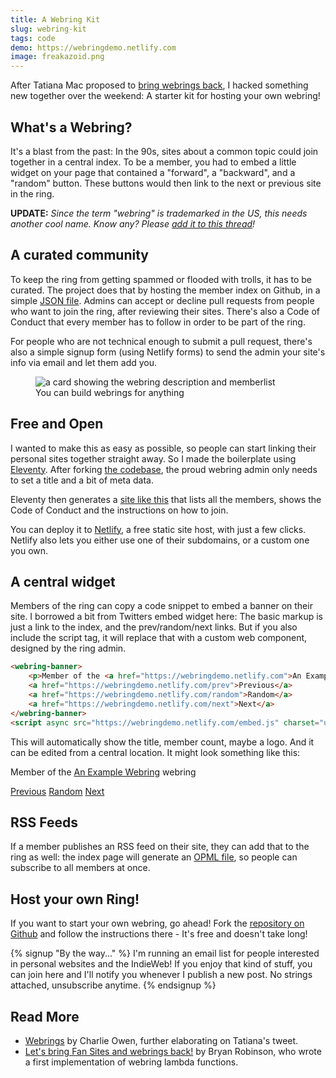 ```yaml
---
title: A Webring Kit
slug: webring-kit
tags: code
demo: https://webringdemo.netlify.com
image: freakazoid.png
---
```


<p class="lead">After Tatiana Mac proposed to <a href="https://twitter.com/TatianaTMac/status/1114388079630929926">bring webrings back</a>, I hacked something new together over the weekend: A starter kit for hosting your own webring!</p>

## What's a Webring?

It's a blast from the past: In the 90s, sites about a common topic could join together in a central index. To be a member, you had to embed a little widget on your page that contained a "forward", a "backward", and a "random" button. These buttons would then link to the next or previous site in the ring.

__UPDATE:__ *Since the term "webring" is trademarked in the US, this needs another cool name. Know any? Please [add it to this thread](https://github.com/maxboeck/webring/issues/1)!*

## A curated community

To keep the ring from getting spammed or flooded with trolls, it has to be curated. The project does that by hosting the member index on Github, in a simple [JSON file](https://github.com/maxboeck/webring/blob/master/src/data/members.json). Admins can accept or decline pull requests from people who want to join the ring, after reviewing their sites. There's also a Code of Conduct that every member has to follow in order to be part of the ring. 

For people who are not technical enough to submit a pull request, there's also a simple signup form (using Netlify forms) to send the admin your site's info via email and let them add you.

<figure>
  <img src="{{ 'webring-card.png' | media(page) }}" alt="a card showing the webring description and memberlist" />
  <figcaption>You can build webrings for anything</figcaption>
</figure>

## Free and Open

I wanted to make this as easy as possible, so people can start linking their personal sites together straight away. So I made the boilerplate using [Eleventy](https://www.11ty.io/). After forking [the codebase](https://github.com/maxboeck/webring), the proud webring admin only needs to set a title and a bit of meta data.

Eleventy then generates a [site like this](https://webringdemo.netlify.com) that lists all the members, shows the Code of Conduct and the instructions on how to join.

You can deploy it to [Netlify](https://www.netlify.com/), a free static site host, with just a few clicks. Netlify also lets you either use one of their subdomains, or a custom one you own.

## A central widget

Members of the ring can copy a code snippet to embed a banner on their site. I borrowed a bit from Twitters embed widget here: The basic markup is just a link to the index, and the prev/random/next links. But if you also include the script tag, it will replace that with a custom web component, designed by the ring admin.

```html
<webring-banner>
    <p>Member of the <a href="https://webringdemo.netlify.com">An Example Webring</a> webring</p>
    <a href="https://webringdemo.netlify.com/prev">Previous</a>
    <a href="https://webringdemo.netlify.com/random">Random</a>
    <a href="https://webringdemo.netlify.com/next">Next</a>
</webring-banner>
<script async src="https://webringdemo.netlify.com/embed.js" charset="utf-8"></script>
```

This will automatically show the title, member count, maybe a logo. And it can be edited from a central location. It might look something like this:

<webring-banner>
    <p>Member of the <a href="https://webringdemo.netlify.com">An Example Webring</a> webring</p>
    <a href="https://webringdemo.netlify.com/prev">Previous</a>
    <a href="https://webringdemo.netlify.com/random">Random</a>
    <a href="https://webringdemo.netlify.com/next">Next</a>
</webring-banner>
<script async src="https://webringdemo.netlify.com/embed.js" charset="utf-8"></script>

## RSS Feeds

If a member publishes an RSS feed on their site, they can add that to the ring as well: the index page will generate an [OPML file](https://de.wikipedia.org/wiki/Outline_Processor_Markup_Language), so people can subscribe to all members at once.

## Host your own Ring!

If you want to start your own webring, go ahead! Fork the [repository on Github](https://github.com/maxboeck/webring) and follow the instructions there - It's free and doesn't take long!

{% signup "By the way..." %}
I'm running an email list for people interested in personal websites and the IndieWeb!
If you enjoy that kind of stuff, you can join here and I'll notify you whenever I publish a new post. No strings attached, unsubscribe anytime.
{% endsignup %}

## Read More

* [Webrings](https://www.sonniesedge.net/posts/webrings) by Charlie Owen, further elaborating on Tatiana's tweet.
* [Let's bring Fan Sites and webrings back!](https://bryanlrobinson.com/blog/2019/02/07/bring-fansites-back-to-the-web/) by Bryan Robinson, who wrote a first implementation of webring lambda functions.